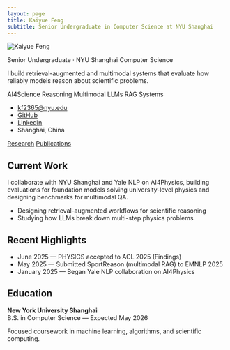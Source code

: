 ```yaml
---
layout: page
title: Kaiyue Feng
subtitle: Senior Undergraduate in Computer Science at NYU Shanghai
---
```


<div class="hero-horizontal hero-condensed">
  <div class="hero-photo">
    <img src="/assets/photo.jpg" alt="Kaiyue Feng" class="avatar-img">
  </div>
  <div class="hero-info">
    <p class="hero-subtitle">Senior Undergraduate · NYU Shanghai Computer Science</p>
    <p class="hero-blurb">I build retrieval-augmented and multimodal systems that evaluate how reliably models reason about scientific problems.</p>
    <div class="hero-tags">
      <span class="hero-tag">AI4Science</span>
      <span class="hero-tag">Reasoning</span>
      <span class="hero-tag">Multimodal LLMs</span>
      <span class="hero-tag">RAG Systems</span>
    </div>
    <ul class="contact-list contact-list-inline">
      <li><a href="mailto:kf2365@nyu.edu">kf2365@nyu.edu</a></li>
      <li><a href="https://github.com/kaiyuef" target="_blank" rel="noopener">GitHub</a></li>
      <li><a href="https://www.linkedin.com/in/kaiyue-feng-4480622b8/" target="_blank" rel="noopener">LinkedIn</a></li>
      <li>Shanghai, China</li>
    </ul>
    <div class="hero-actions">
      <a class="btn-minimal" href="/research">Research</a>
      <a class="btn-minimal" href="/publications">Publications</a>
    </div>
  </div>
</div>

<main class="info-grid">
  <section class="info-card">
    <h2>Current Work</h2>
    <p>I collaborate with NYU Shanghai and Yale NLP on AI4Physics, building evaluations for foundation models solving university-level physics and designing benchmarks for multimodal QA.</p>
    <ul class="plain-list">
      <li>Designing retrieval-augmented workflows for scientific reasoning</li>
      <li>Studying how LLMs break down multi-step physics problems</li>
    </ul>
  </section>

  <section class="info-card">
    <h2>Recent Highlights</h2>
    <ul class="news-list">
      <li><span>June 2025</span> — PHYSICS accepted to ACL 2025 (Findings)</li>
      <li><span>May 2025</span> — Submitted SportReason (multimodal RAG) to EMNLP 2025</li>
      <li><span>January 2025</span> — Began Yale NLP collaboration on AI4Physics</li>
    </ul>
  </section>

  <section class="info-card">
    <h2>Education</h2>
    <p><strong>New York University Shanghai</strong><br>
    B.S. in Computer Science — Expected May 2026</p>
    <p class="detail-text">Focused coursework in machine learning, algorithms, and scientific computing.</p>
  </section>
</main>
